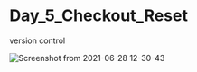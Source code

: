 # Day_5_Checkout_Reset
version control

![Screenshot from 2021-06-28 12-30-43](https://user-images.githubusercontent.com/35099243/123630560-59137d00-d81e-11eb-8cce-6ea2ac6356a0.png)
